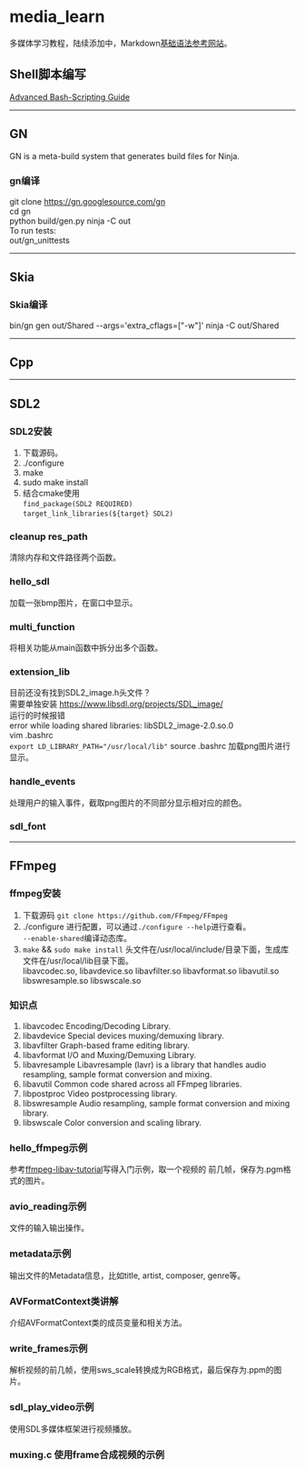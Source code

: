 # media_learn
多媒体学习教程，陆续添加中，Markdown[基础语法参考网站](https://www.markdownguide.org/basic-syntax)。

## Shell脚本编写
[Advanced Bash-Scripting Guide](http://tldp.org/LDP/abs/html/)



---
## GN
GN is a meta-build system that generates build files for Ninja.
### gn编译
git clone https://gn.googlesource.com/gn    
cd gn   
python build/gen.py 
ninja -C out    
To run tests:    
out/gn_unittests



---
## Skia
### Skia编译
bin/gn gen out/Shared --args='extra_cflags=["-w"]'
ninja -C out/Shared

---


## Cpp

---

## SDL2
### SDL2安装
1. 下载源码。
2. ./configure
3. make
4. sudo make install
5. 结合cmake使用  
    `find_package(SDL2 REQUIRED)`  
    `target_link_libraries(${target} SDL2)`

### cleanup res_path
清除内存和文件路径两个函数。

### hello_sdl
加载一张bmp图片，在窗口中显示。

### multi_function
将相关功能从main函数中拆分出多个函数。

### extension_lib
目前还没有找到SDL2_image.h头文件？  
需要单独安装
https://www.libsdl.org/projects/SDL_image/  
运行的时候报错  
error while loading shared libraries: libSDL2_image-2.0.so.0  
vim .bashrc  
`export LD_LIBRARY_PATH="/usr/local/lib"`
source .bashrc
加载png图片进行显示。

### handle_events
处理用户的输入事件，截取png图片的不同部分显示相对应的颜色。

### sdl_font
   

---

## FFmpeg

### ffmpeg安装
1. 下载源码
	`git clone https://github.com/FFmpeg/FFmpeg`	
2. ./configure
	进行配置，可以通过`./configure --help`进行查看。  
	`--enable-shared`编译动态库。
3. `make` && `sudo make install`
	头文件在/usr/local/include/目录下面，生成库文件在/usr/local/lib目录下面。  
	libavcodec.so, libavdevice.so libavfilter.so libavformat.so libavutil.so libswresample.so libswscale.so	

### 知识点
1. libavcodec       Encoding/Decoding Library.
2. libavdevice      Special devices muxing/demuxing library.
3. libavfilter      Graph-based frame editing library.
4. libavformat      I/O and Muxing/Demuxing Library.
5. libavresample    Libavresample (lavr) is a library that handles audio resampling, sample format conversion and mixing.
6. libavutil        Common code shared across all FFmpeg libraries.
7. libpostproc      Video postprocessing library.
8. libswresample    Audio resampling, sample format conversion and mixing library.
9. libswscale       Color conversion and scaling library.
	
### hello_ffmpeg示例
参考[ffmpeg-libav-tutorial](https://github.com/leandromoreira/ffmpeg-libav-tutorial)写得入门示例，取一个视频的
前几帧，保存为.pgm格式的图片。

### avio_reading示例
文件的输入输出操作。

### metadata示例
输出文件的Metadata信息，比如title, artist, composer, genre等。

### AVFormatContext类讲解
介绍AVFormatContext类的成员变量和相关方法。

### write_frames示例
解析视频的前几帧，使用sws_scale转换成为RGB格式，最后保存为.ppm的图片。

### sdl_play_video示例
使用SDL多媒体框架进行视频播放。    

### muxing.c 使用frame合成视频的示例
